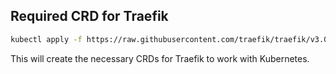## Required CRD for Traefik 

```bash
kubectl apply -f https://raw.githubusercontent.com/traefik/traefik/v3.0/docs/content/reference/dynamic-configuration/kubernetes-crd-definition-v1.yml
```

This will create the necessary CRDs for Traefik to work with Kubernetes.